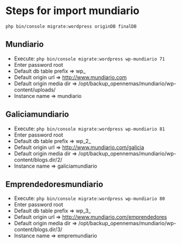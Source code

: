 # Steps for import mundiario


`php bin/console migrate:wordpress originDB finalDB`


## Mundiario
- Execute: `php bin/console migrate:wordpress wp-mundiario 71`
- Enter password root
- Default db table prefix => wp_
- Default origin url => http://www.mundiario.com
- Default origin media dir => /opt/backup_opennemas/mundiario/wp-content/uploads/
- Instance name => mundiario



## Galiciamundiario
- Execute: `php bin/console migrate:wordpress wp-mundiario 81`
- Enter password root
- Default db table prefix => wp_2_
- Default origin url => http://www.mundiario.com/galicia
- Default origin media dir => /opt/backup_opennemas/mundiario/wp-content/blogs.dir/2/
- Instance name => galiciamundiario


## Emprendedoresmundiario
- Execute: `php bin/console migrate:wordpress wp-mundiario 80`
- Enter password root
- Default db table prefix => wp_3_
- Default origin url => http://www.mundiario.com/emprendedores
- Default origin media dir => /opt/backup_opennemas/mundiario/wp-content/blogs.dir/3/
- Instance name => empremundiario